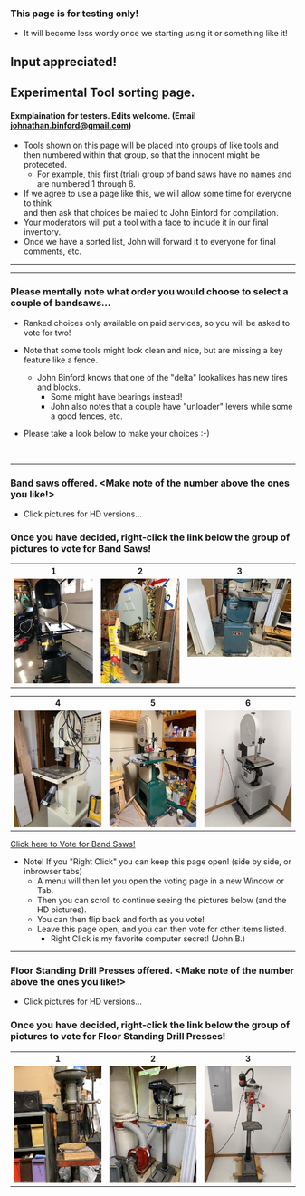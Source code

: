 ### This page is for testing only!
- It will become less wordy once we starting using it or something like it!
## Input appreciated!

## Experimental Tool sorting page.
#### Exmplaination for testers.  Edits welcome. (Email johnathan.binford@gmail.com)
-  Tools shown on this page will be placed into groups of like tools and then numbered within that group, so that the innocent might be proteceted.
   -  For example, this first (trial) group of band saws have no names and are numbered 1 through 6.
-  If we agree to use a page like this, we will allow some time for everyone to think </br> and then ask that choices be mailed to John Binford for compilation.
-  Your moderators will put a tool with a face to include it in our final inventory.
-  Once we have a sorted list,  John will forward it to everyone for final comments, etc.

***
***

### Please mentally note what order you would choose to select a couple of bandsaws...
- Ranked choices only available on paid services, so you will be asked to vote for two!

- Note that some tools might look clean and nice, but are missing a key feature like a fence.
  - John Binford knows that one of the "delta" lookalikes has new tires and blocks.
    - Some might have bearings instead!
    - John also notes that a couple have "unloader" levers while some a good fences, etc.
- Please take a look below to make your choices :-)
</br>

***

###  Band saws offered.  <Make note of the number above the ones you like!>
   -  Click pictures for HD versions...

###  Once you have decided, right-click the link below the group of pictures to vote for Band Saws!
<table>
  <tr>
    <th>1</td>
    <th>2</td>
    <th>3</td>
  </tr>
  <tr>
      <td valign="top">
      <a href="../CraftsMen/Jack-W/image1.jpeg">
      <img src="../CraftsMen/Jack-W/Thumbnails/image1-T.jpg">
      </a>
      </td>
      <td valign="top">
      <a href="../CraftsMen/Len-C/Band-Saw.jpeg">
      <img src="../CraftsMen/Len-C/Thumbnails/Band-Saw-T.jpg">
      </a>
      </td>
      <td valign="top">
      <a href="../CraftsMen/Dave-P/Band-Saw.jpg">
      <img src="../CraftsMen/Dave-P/Thumbnails/Band-Saw-T.jpg">
      </a>
      </td>
  </tr>
 </table>

<table>
  <tr>
    <th>4</td>
    <th>5</td>
    <th>6</td>
  </tr>
  <tr>
 <td valign="top">
      <a href="../CraftsMen/Linelle-J/Band-Saw.jpg">
      <img src="../CraftsMen/Linelle-J/Thumbnails/Band-Saw-T.jpg">
      </a>
      </td>      
      <td valign="top">
      <a href="../CraftsMen/Jim-W/Bandsaw.jpg">
      <img src="../CraftsMen/Jim-W/Thumbnails/Bandsaw-T.jpg">
      </a>
      </td>
      <td valign="top">
      <a href="../CraftsMen/Eric-S/Band-Saw.jpg">
      <img src="../CraftsMen/Eric-S/Thumbnails/Band-Saw-T.jpg">
      </a>
      </td>
  </tr>
 </table>

[Click here to Vote for Band Saws! </br>](https://docs.google.com/forms/d/e/1FAIpQLSeZrxVePf6eSmdD0OcpvxHLYkyM7SoUSQPOdvDLnsxWQEvvdg/viewform)

- Note!  If you "Right Click" you can keep this page open! (side by side, or inbrowser tabs)
  - A menu will then let you open the voting page in a new Window or Tab.
  - Then you can scroll to continue seeing the pictures below (and the HD pictures).
  - You can then flip back and forth as you vote!  
  - Leave this page open, and you can then vote for other items listed.
    - Right Click is my favorite computer secret!  (John B.) </br>
 
 ***
 
###  Floor Standing Drill Presses offered.  <Make note of the number above the ones you like!>
   -  Click pictures for HD versions...

###  Once you have decided, right-click the link below the group of pictures to vote for Floor Standing Drill Presses!
<table>
  <tr>
    <th>1</td>
    <th>2</td>
    <th>3</td>
  </tr>
  <tr>
      <td valign="top">
       <a href="../CraftsMen/Len-C/Drill-Press.jpeg">
      <img src="../CraftsMen/Len-C/Thumbnails/Drill-Press-T.jpg">
      </a>
      </td>
      <td valign="top">
      <a href="../CraftsMen/Dave-P/Drill-Press.jpg">
      <img src="../CraftsMen/Dave-P/Thumbnails/Drill-Press-T.jpg">
      </a>
      </td>
      <td valign="top">
      <a href="../CraftsMen/Eric-S/Drill-Press.jpg">
      <img src="../CraftsMen/Eric-S/Thumbnails/Drill-Press-T.jpg">
      </a>
      </td>
  </tr>
 </table>
